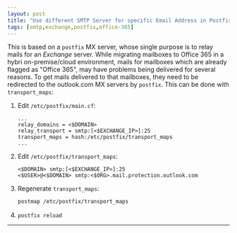 ```yaml
---
layout: post
title: "Use different SMTP Server for specific Email Address in Postfix Relay"
tags: [smtp,exchange,postfix,office-365]
---
```


This is based on a `postfix` MX server, whose single purpose is to relay mails for an *Exchange* server. While migrating mailboxes to Office 365 in a hybri on-premise/cloud environment, mails for mailboxes which are already flagged as "Office 365", may have problems being delivered for several reasons. To get mails delivered to that mailboxes, they need to be redirected to the outlook.com MX servers by `postfix`. This can be done with `transport_maps`:

1. Edit `/etc/postfix/main.cf`:
   ```
   ...
   relay_domains = <$DOMAIN>
   relay_transport = smtp:[<$EXCHANGE_IP>]:25
   transport_maps = hash:/etc/postfix/transport_maps
   ...
   ```
2. Edit `/etc/postfix/transport_maps`:
   ```
   <$DOMAIN> smtp:[<$EXCHANGE_IP>]:25
   <$USER>@<$DOMAIN> smtp:<$ORG>.mail.protection.outlook.com
   ```
3. Regenerate `transport_maps`:
   ```bash
   postmap /etc/postfix/transport_maps
   ```
4. `postfix reload`

---
